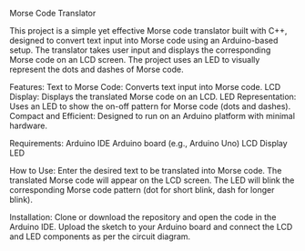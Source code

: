 Morse Code Translator

This project is a simple yet effective Morse code translator built with C++, designed to convert text input into Morse code using an Arduino-based setup. The translator takes user input and displays the corresponding Morse code on an LCD screen. The project uses an LED to visually represent the dots and dashes of Morse code.

Features:
Text to Morse Code: Converts text input into Morse code.
LCD Display: Displays the translated Morse code on an LCD.
LED Representation: Uses an LED to show the on-off pattern for Morse code (dots and dashes).
Compact and Efficient: Designed to run on an Arduino platform with minimal hardware.

Requirements:
Arduino IDE
Arduino board (e.g., Arduino Uno)
LCD Display
LED

How to Use: 
Enter the desired text to be translated into Morse code.
The translated Morse code will appear on the LCD screen.
The LED will blink the corresponding Morse code pattern (dot for short blink, dash for longer blink).

Installation:
Clone or download the repository and open the code in the Arduino IDE. Upload the sketch to your Arduino board and connect the LCD and LED components as per the circuit diagram.
